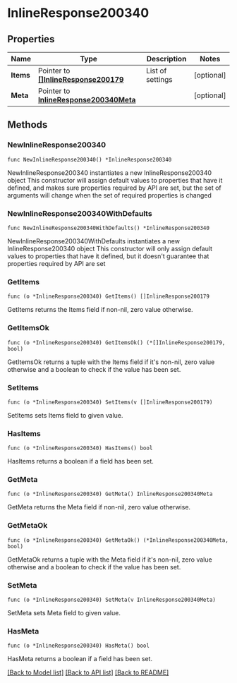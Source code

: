 # InlineResponse200340

## Properties

Name | Type | Description | Notes
------------ | ------------- | ------------- | -------------
**Items** | Pointer to [**[]InlineResponse200179**](InlineResponse200179.md) | List of settings | [optional] 
**Meta** | Pointer to [**InlineResponse200340Meta**](InlineResponse200340Meta.md) |  | [optional] 

## Methods

### NewInlineResponse200340

`func NewInlineResponse200340() *InlineResponse200340`

NewInlineResponse200340 instantiates a new InlineResponse200340 object
This constructor will assign default values to properties that have it defined,
and makes sure properties required by API are set, but the set of arguments
will change when the set of required properties is changed

### NewInlineResponse200340WithDefaults

`func NewInlineResponse200340WithDefaults() *InlineResponse200340`

NewInlineResponse200340WithDefaults instantiates a new InlineResponse200340 object
This constructor will only assign default values to properties that have it defined,
but it doesn't guarantee that properties required by API are set

### GetItems

`func (o *InlineResponse200340) GetItems() []InlineResponse200179`

GetItems returns the Items field if non-nil, zero value otherwise.

### GetItemsOk

`func (o *InlineResponse200340) GetItemsOk() (*[]InlineResponse200179, bool)`

GetItemsOk returns a tuple with the Items field if it's non-nil, zero value otherwise
and a boolean to check if the value has been set.

### SetItems

`func (o *InlineResponse200340) SetItems(v []InlineResponse200179)`

SetItems sets Items field to given value.

### HasItems

`func (o *InlineResponse200340) HasItems() bool`

HasItems returns a boolean if a field has been set.

### GetMeta

`func (o *InlineResponse200340) GetMeta() InlineResponse200340Meta`

GetMeta returns the Meta field if non-nil, zero value otherwise.

### GetMetaOk

`func (o *InlineResponse200340) GetMetaOk() (*InlineResponse200340Meta, bool)`

GetMetaOk returns a tuple with the Meta field if it's non-nil, zero value otherwise
and a boolean to check if the value has been set.

### SetMeta

`func (o *InlineResponse200340) SetMeta(v InlineResponse200340Meta)`

SetMeta sets Meta field to given value.

### HasMeta

`func (o *InlineResponse200340) HasMeta() bool`

HasMeta returns a boolean if a field has been set.


[[Back to Model list]](../README.md#documentation-for-models) [[Back to API list]](../README.md#documentation-for-api-endpoints) [[Back to README]](../README.md)


